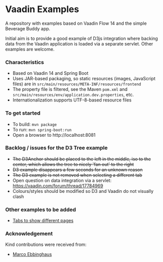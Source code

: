 # Vaadin Examples

A repository with examples based on Vaadin Flow 14 and the simple Beverage Buddy app. 

Initial aim is to provide a good example of D3js integration where backing data from the Vaadin application is loaded via a separate servlet. Other examples are welcome.

### Characteristics
- Based on Vaadin 14 and Spring Boot
- Uses JAR-based packaging, so static resources (images, JavaScript files) are in `src/main/resources/META-INF/resources/frontend`
- The property file is filtered, see the Maven `pom.xml` and `src/main/resources/env/application.dev.properties`, etc.
- Internationalization supports UTF-8-based resource files  

### To get started
- To build: `mvn package`
- To run: `mvn spring-boot:run`
- Open a browser to http://localhost:8081

### Backlog / issues for the D3 Tree example
- ~~The D3Anchor should be placed to the left in the middle, iso to the center, which allows the tree to nicely 'fan out' to the right~~
- ~~D3 example disappears a few seconds for an unknown reason~~
- ~~The D3 example is not removed when selecting a different tab~~
- Open question on data integration via a servlet: https://vaadin.com/forum/thread/17784969
- Colours/styles should be modified so D3 and Vaadin do not visually clash 

### Other examples to be added
- [Tabs to show different pages](https://vaadin.com/components/vaadin-tabs/java-examples) 

### Acknowledgement
Kind contributions were received from: 
- [Marco Ebbinghaus](http://www.twitter.com/codinghaus)  
